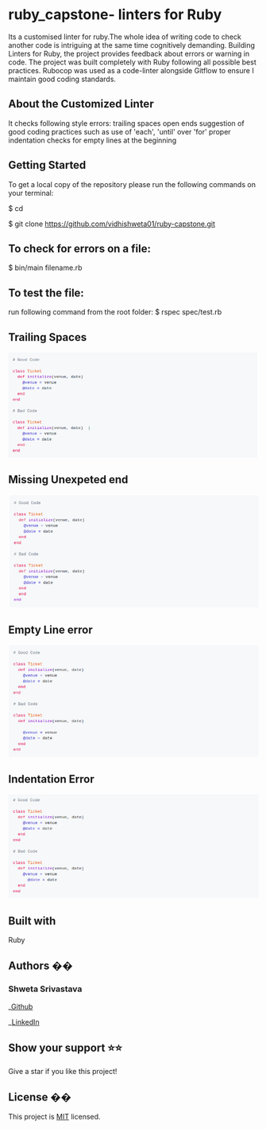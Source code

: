 # ruby_capstone- linters for Ruby

Its a customised linter for ruby.The whole idea of writing code to check another code is intriguing at the same time cognitively demanding. Building Linters for Ruby, the project provides feedback about errors or warning in code. The project was built completely with Ruby following all possible best practices. Rubocop was used as a code-linter alongside Gitflow to ensure I maintain good coding standards.

## About the Customized Linter

It checks following style errors:
trailing spaces
open ends
suggestion of good coding practices such as use of 'each', 'until' over 'for'
proper indentation
checks for empty lines at the beginning

## Getting Started

To get a local copy of the repository please run the following commands on your terminal:

$ cd <folder>
  
  $ git clone https://github.com/vidhishweta01/ruby-capstone.git
  
 ## To check for errors on a file:
 
 $ bin/main filename.rb

 ## To test the file:

 run following command from the root folder:
 $ rspec spec/test.rb 
 
 ## Trailing Spaces
 
 ![Screenshot](Screenshot2.png)
 
 ## Missing Unexpeted end
 
 ![Screenshot](Screenshot4.png)
 
 ## Empty Line error
 
 ![Screenshot](Screenshot5.png)
 
 ## Indentation Error
 
 ![Screenshot](Screenshot1.png)

## Built with

Ruby

## Authors ��

### Shweta Srivastava

_[Github](https://github.com/vidhishweta01)

_[LinkedIn](http://linkedin.com/in/shweta-s-15a57070)

## Show your support ⭐️⭐️

Give a star if you like this project!

## License ��

This project is [MIT](https://www.mit.edu/~amini/LICENSE.md) licensed.


